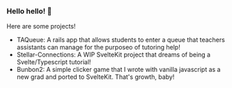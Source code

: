 ### Hello hello! 🌱

Here are some projects!
 - TAQueue: A rails app that allows students to enter a queue that teachers assistants can manage for the purposeo of tutoring help!
 - Stellar-Connections: A WIP SvelteKit project that dreams of being a Svelte/Typescript tutorial!
 - Bunbon2: A simple clicker game that I wrote with vanilla javascript as a new grad and ported to SvelteKit. That's growth, baby!
